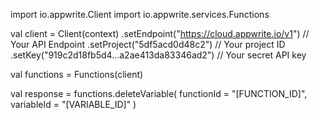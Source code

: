 import io.appwrite.Client
import io.appwrite.services.Functions

val client = Client(context)
    .setEndpoint("https://cloud.appwrite.io/v1") // Your API Endpoint
    .setProject("5df5acd0d48c2") // Your project ID
    .setKey("919c2d18fb5d4...a2ae413da83346ad2") // Your secret API key

val functions = Functions(client)

val response = functions.deleteVariable(
    functionId = "[FUNCTION_ID]",
    variableId = "[VARIABLE_ID]"
)
